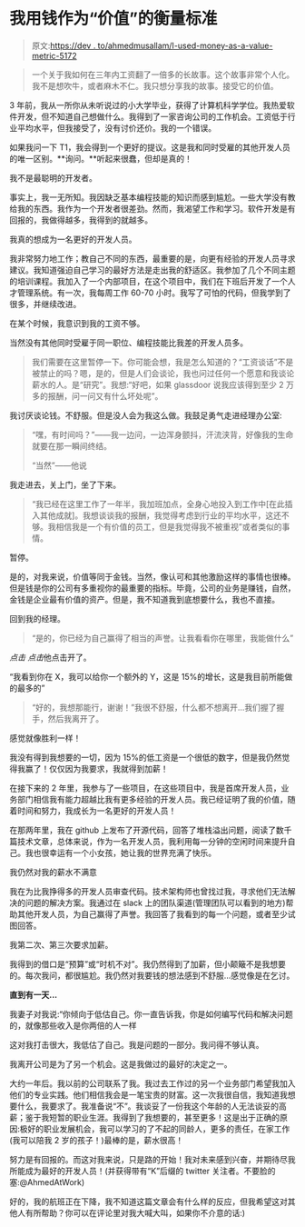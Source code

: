 # 我用钱作为“价值”的衡量标准

> 原文:[https://dev . to/ahmedmusallam/I-used-money-as-a-value-metric-5172](https://dev.to/ahmedmusallam/i-used-money-as-a-value-metric-5172)

> 一个关于我如何在三年内工资翻了一倍多的长故事。这个故事非常个人化。我不是想吹牛，或者麻木不仁。我只想分享我的故事。接受它的价值。

3 年前，我从一所你从未听说过的小大学毕业，获得了计算机科学学位。我热爱软件开发，但不知道自己想做什么。我得到了一家咨询公司的工作机会。工资低于行业平均水平，但我接受了，没有讨价还价。我的一个错误。

如果我问一下 T1，我会得到一个更好的提议。这是我和同时受雇的其他开发人员的唯一区别。**询问。**听起来很蠢，但却是真的！

我不是最聪明的开发者。

事实上，我一无所知。我因缺乏基本编程技能的知识而感到尴尬。一些大学没有教给我的东西。我作为一个开发者很差劲。然而，我渴望工作和学习。软件开发是有回报的，我做得越多，我得到的就越多。

我真的想成为一名更好的开发人员。

我非常努力地工作；教自己不同的东西，最重要的是，向更有经验的开发人员寻求建议。我知道强迫自己学习的最好方法是走出我的舒适区。我参加了几个不同主题的培训课程。我加入了一个内部项目，在这个项目中，我们在下班后开发了一个人才管理系统。有一次，我每周工作 60-70 小时。我写了可怕的代码，但我学到了很多，并继续改进。

在某个时候，我意识到我的工资不够。

当然没有其他同时受雇于同一职位、编程技能比我差的开发人员多。

> 我们需要在这里暂停一下。你可能会想，我是怎么知道的？“工资谈话”不是被禁止的吗？嗯，是的，但是人们会谈论，我也问过任何一个愿意和我谈论薪水的人。是“研究”。我想:“好吧，如果 glassdoor 说我应该得到至少 2 万多的报酬，问一问又有什么坏处呢”。

我讨厌谈论钱。不舒服。但是没人会为我这么做。我鼓足勇气走进经理办公室:

> “嘿，有时间吗？”——我一边问，一边浑身颤抖，汗流浃背，好像我的生命就要在那一瞬间终结。
> 
> “当然”——他说

我走进去，关上门，坐了下来。

> “我已经在这里工作了一年半，我加班加点，全身心地投入到工作中[在此插入其他成就]。我想谈谈我的报酬，我觉得考虑到行业的平均水平，这还不够。我相信我是一个有价值的员工，但是我觉得我不被重视”或者类似的事情。

暂停。

是的，对我来说，价值等同于金钱。当然，像认可和其他激励这样的事情也很棒。但是钱是你的公司有多重视你的最重要的指标。毕竟，公司的业务是赚钱，自然，金钱是企业最有价值的资产。但是，我不知道我到底想要什么，我也不直接。

回到我的经理。

> “是的，你已经为自己赢得了相当的声誉。让我看看你在哪里，我能做什么”

*点击* *点击*他点击开了。

“我看到你在 X，我可以给你一个额外的 Y，这是 15%的增长，这是我目前所能做的最多的”

> “好的，我想那能行，谢谢！”我很不舒服，什么都不想离开...我们握了握手，然后我离开了。

感觉就像胜利一样！

我没有得到我想要的一切，因为 15%的低工资是一个很低的数字，但是我仍然觉得我赢了！仅仅因为我要求，我就得到加薪！

在接下来的 2 年里，我参与了一些项目，在这些项目中，我是首席开发人员，业务部门相信我有能力超越比我有更多经验的开发人员。我已经证明了我的价值，随着时间和努力，我成长为一名更好的开发人员！

在那两年里，我在 github 上发布了开源代码，回答了堆栈溢出问题，阅读了数千篇技术文章，总体来说，作为一名开发人员，我利用每一分钟的空闲时间来提升自己。我也很幸运有一个小女孩，她让我的世界充满了快乐。

我仍然对我的薪水不满意

我在为比我挣得多的开发人员审查代码。技术架构师也曾找过我，寻求他们无法解决的问题的解决方案。我通过在 slack 上的团队渠道(管理团队可以看到的地方)帮助其他开发人员，为自己赢得了声誉。我回答了我看到的每一个问题，或者至少试图回答。

我第二次、第三次要求加薪。

我得到的借口是“预算”或“时机不对”。我仍然得到了加薪，但小颠簸不是我想要的。每次我问，都很尴尬。我仍然对我要钱的想法感到不舒服...感觉像是在乞讨。

**直到有一天...**

我妻子对我说:“你倾向于低估自己。你一直告诉我，你是如何编写代码和解决问题的，就像那些收入是你两倍的人一样

这对我打击很大，我低估了自己。我是问题的一部分。我问得不够认真。

我离开公司是为了另一个机会。这是我做过的最好的决定之一。

大约一年后。我以前的公司联系了我。我过去工作过的另一个业务部门希望我加入他们的专业实践。他们相信我会是一笔宝贵的财富。这一次我很自信，我知道我想要什么，我要求了。我准备说“不”。我谈妥了一份我这个年龄的人无法谈妥的高薪；鉴于我短暂的职业生涯。我得到了我想要的，甚至更多！这是出于正确的原因:极好的职业发展机会，我可以学习的了不起的同龄人，更多的责任，在家工作(我可以陪我 2 岁的孩子！)最棒的是，薪水很高！

努力是有回报的。而这对我来说，只是路的开始！我对未来感到兴奋，并期待尽我所能成为最好的开发人员！(并获得带有“K”后缀的 twitter 关注者。不要脸的塞:@AhmedAtWork)

好的，我的航班正在下降，我不知道这篇文章会有什么样的反应，但我希望这对其他人有所帮助？你可以在评论里对我大喊大叫，如果你不介意的话:)